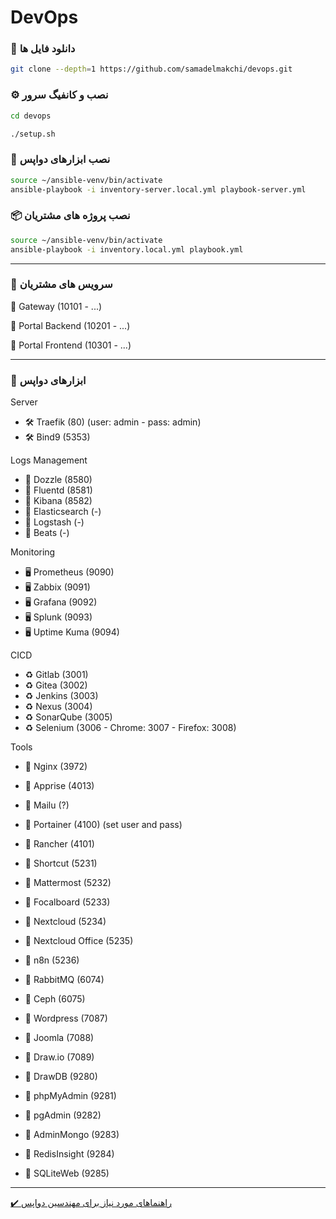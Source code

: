 # DevOps

### 🔽 دانلود فایل ها
``` bash
git clone --depth=1 https://github.com/samadelmakchi/devops.git
```

### ⚙️ نصب و کانفیگ سرور
``` bash
cd devops

./setup.sh
```

### 🤖 نصب ابزارهای دواپس

```bash
source ~/ansible-venv/bin/activate
ansible-playbook -i inventory-server.local.yml playbook-server.yml
```

### 📦 نصب پروژه های مشتریان
```bash
source ~/ansible-venv/bin/activate
ansible-playbook -i inventory.local.yml playbook.yml
```

---

### 🔆 سرویس های مشتریان
📜 Gateway (10101 - ...)

📜 Portal Backend (10201 - ...)

📜 Portal Frontend (10301 - ...)

---

### 💢 ابزارهای دواپس

Server
- 🛠️ Traefik (80) (user: admin - pass: admin)
- 🛠️ Bind9 (5353)

Logs Management
- 📑 Dozzle (8580)
- 📑 Fluentd (8581)
- 📑 Kibana (8582)
- 📑 Elasticsearch (-)
- 📑 Logstash (-)
- 📑 Beats (-)

Monitoring
- 🖥️ Prometheus (9090)
- 🖥️ Zabbix (9091)
- 🖥️ Grafana (9092)
- 🖥️ Splunk (9093)
- 🖥️ Uptime Kuma (9094)

CICD
- ♻️ Gitlab (3001)
- ♻️ Gitea (3002)
- ♻️ Jenkins (3003)
- ♻️ Nexus (3004)
- ♻️ SonarQube (3005)
- ♻️ Selenium (3006 - Chrome: 3007 - Firefox: 3008)

Tools
- 📔 Nginx (3972)

- 📕 Apprise (4013)
- 📕 Mailu (?)

- 📗 Portainer (4100) (set user and pass)
- 📗 Rancher (4101)

- 📙 Shortcut (5231)
- 📙 Mattermost (5232)
- 📙 Focalboard (5233)
- 📙 Nextcloud (5234)
- 📙 Nextcloud Office (5235)
- 📙 n8n (5236)

- 📒 RabbitMQ (6074)
- 📒 Ceph (6075)

- 📘 Wordpress (7087)
- 📘 Joomla (7088)
- 📘 Draw.io (7089)

- 📓 DrawDB (9280)
- 📓 phpMyAdmin (9281)
- 📓 pgAdmin (9282)
- 📓 AdminMongo (9283)
- 📓 RedisInsight (9284)
- 📓 SQLiteWeb (9285)

---

[✔️ راهنماهای مورد نیاز برای مهندسین دواپس](cheatsheet/README.md)  
